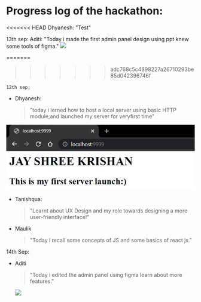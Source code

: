 # Progress log of the hackathon:


<<<<<<< HEAD
     Dhyanesh:
     "Test"

 13th sep:
    Aditi:
    "Today i made the first admin panel design using ppt knew some tools of figma."
    <img src="C:\Users\satish\Git\SSIP_hackathon\Images\Aditi\web2.png">

        
=======

>>>>>>> adc768c5c4898227a26710293be85d042396746f
```
12th sep;
```
- Dhyanesh:
     >"today i lerned how to host a local server using basic HTTP module,and launched my server for veryfirst time"

<img src=".\Images\Dhyanesh\FirstServerHosting.png">

- Tanishqua:
     >"Learnt about UX Design and my role towards designing a more user-friendly interface!"

- Maulik
     >"Today i recall some concepts of JS and some basics of react js."

14th Sep:

- Aditi
     > "Today i edited the admin panel using figma learn about more features."
     <img src="C:\Users\satish\Git\SSIP_hackathon\Images\Aditi\web3.png">
